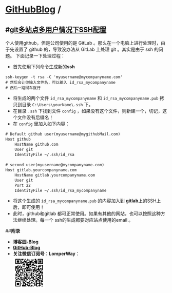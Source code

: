 [**GitHubBlog**](https://github.com/bbxytl/bbxytl.github.com/tree/master/blog#home--githubblog) /
=====
#[git多站点多用户情况下SSH配置](https://github.com/bbxytl/bbxytl.github.com/blob/master/blog/pages/150529_git多站点多用户情况下SSH配置.md#githubblog-)
---
个人使用github，但是公司使用的是 GitLab 。那么在一个电脑上进行处理时，由于先设置了 github 的，导致没办法从 GitLab 上处理 git 。其实是由于 ssh 的问题。
下面记录一下处理过程：
- 首先使用下列命令生成新的**ssh**

```shell
ssh-keygen -t rsa -C 'myusername@mycompanyname.com'
# 然后会让你输入文件名，可以输入 id_rsa_mycompanyname
# 然后一路回车就行
```
- 将生成的两个文件 `id_rsa_mycompanyname` 和 `id_rsa_mycompanyname.pub` 拷贝到目录 `C:\Users\yourName\.ssh` 下。
- 在目录 `.ssh` 下找到文件 `config` ，如果没有这个文件，则新建一个，切记，这个文件没有后缀名！
- 在 `config` 里加入如下内容：

```shell
# Default github user(myusername@mygithubMail.com)
Host github
	HostName github.com
	User git
	IdentityFile ~/.ssh/id_rsa

# second user(myusername@mycompanyname.com)
Host gitlab.yourcompanyname.com
	HostName gitlab.yourcompanyname.com
	User git
	Port 22
	IdentityFile ~/.ssh/id_rsa_mycompanyname
```
- 将这个生成的 `id_rsa_mycompanyname.pub` 的内容加入到 **gitlab**上的SSH上后，即可使用！
- 此时，github和gitlab 都可正常使用。如果有其他的网站，也可以按照这种方法继续处理。每一个 ssh的生成都要对应站点使用的email 。




##**附录**
- **[博客园-Blog](http://www.cnblogs.com/lomper/)**
- **[GitHub-Blog](http://bbxytl.github.io/)**
- **关注微信订阅号：LomperWay**：     
    ![关注微信订阅号](./images/qrcodes/qrcode_100.jpg)


